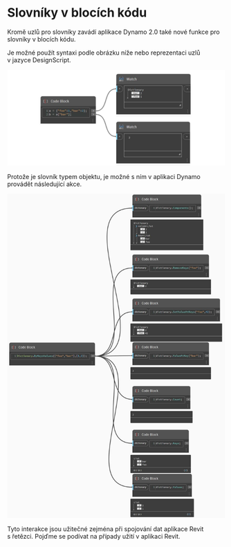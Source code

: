 # Slovníky v blocích kódu 

Kromě uzlů pro slovníky zavádí aplikace Dynamo 2.0 také nové funkce pro slovníky v blocích kódu.

Je možné použít syntaxi podle obrázku níže nebo reprezentaci uzlů v jazyce DesignScript.

![](<../images/5-5/1/what is a dictionary - what are the changes (1) (2).jpg>)

Protože je slovník typem objektu, je možné s ním v aplikaci Dynamo provádět následující akce.

![](../images/5-5/3/dictionariesincb-actionswithcodeblocks.jpg)

Tyto interakce jsou užitečné zejména při spojování dat aplikace Revit s řetězci. Pojďme se podívat na případy užití v aplikaci Revit.

